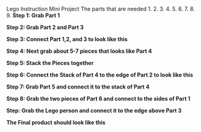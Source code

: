 Lego Instruction Mini Project
The parts that are needed
1.
2.
3.
4.
5.
6.
7.
8.
9.
**Step 1: Grab Part 1**

**Step 2: Grab Part 2 and Part 3**

**Step 3: Connect Part 1,2, and 3 to look like this**

**Step 4: Next grab about 5-7 pieces that looks like Part 4**

**Step 5: Stack the Pieces together**

**Step 6: Connect the Stack of Part 4 to the edge of Part 2 to look like this**

**Step 7: Grab Part 5 and connect it to the stack of Part 4**

**Step 8: Grab the two pieces of Part 6 and connect to the sides of Part 1**

**Step: Grab the Lego person and connect it to the edge above Part 3**

**The Final product should look like this**
